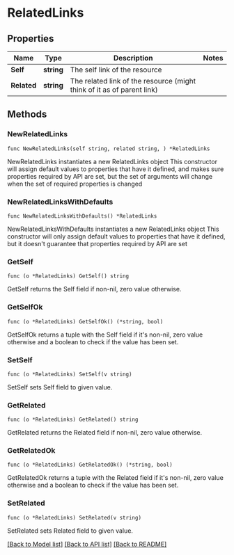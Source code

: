 # RelatedLinks

## Properties

Name | Type | Description | Notes
------------ | ------------- | ------------- | -------------
**Self** | **string** | The self link of the resource | 
**Related** | **string** | The related link of the resource (might think of it as of parent link) | 

## Methods

### NewRelatedLinks

`func NewRelatedLinks(self string, related string, ) *RelatedLinks`

NewRelatedLinks instantiates a new RelatedLinks object
This constructor will assign default values to properties that have it defined,
and makes sure properties required by API are set, but the set of arguments
will change when the set of required properties is changed

### NewRelatedLinksWithDefaults

`func NewRelatedLinksWithDefaults() *RelatedLinks`

NewRelatedLinksWithDefaults instantiates a new RelatedLinks object
This constructor will only assign default values to properties that have it defined,
but it doesn't guarantee that properties required by API are set

### GetSelf

`func (o *RelatedLinks) GetSelf() string`

GetSelf returns the Self field if non-nil, zero value otherwise.

### GetSelfOk

`func (o *RelatedLinks) GetSelfOk() (*string, bool)`

GetSelfOk returns a tuple with the Self field if it's non-nil, zero value otherwise
and a boolean to check if the value has been set.

### SetSelf

`func (o *RelatedLinks) SetSelf(v string)`

SetSelf sets Self field to given value.


### GetRelated

`func (o *RelatedLinks) GetRelated() string`

GetRelated returns the Related field if non-nil, zero value otherwise.

### GetRelatedOk

`func (o *RelatedLinks) GetRelatedOk() (*string, bool)`

GetRelatedOk returns a tuple with the Related field if it's non-nil, zero value otherwise
and a boolean to check if the value has been set.

### SetRelated

`func (o *RelatedLinks) SetRelated(v string)`

SetRelated sets Related field to given value.



[[Back to Model list]](../README.md#documentation-for-models) [[Back to API list]](../README.md#documentation-for-api-endpoints) [[Back to README]](../README.md)


